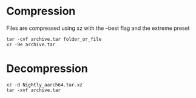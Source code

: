# Compression
Files are compressed using xz with the –best flag and the extreme preset
```shell
tar -cvf archive.tar folder_or_file
xz -9e archive.tar
```

# Decompression

```shell
xz -d Nightly_aarch64.tar.xz
tar -xvf archive.tar
```